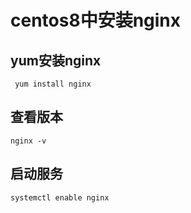 # centos8中安装nginx

## yum安装nginx
```shell
 yum install nginx
```

## 查看版本
```shell
nginx -v
```

## 启动服务
```shell
systemctl enable nginx
```